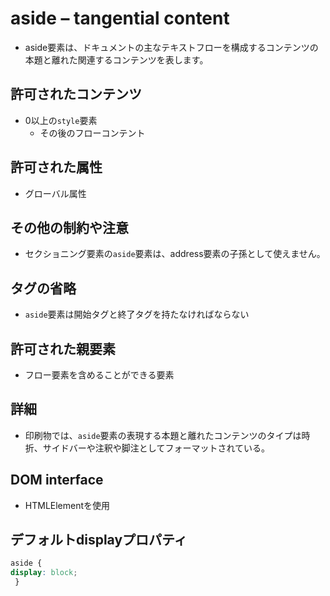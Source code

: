 # aside – tangential content

- aside要素は、ドキュメントの主なテキストフローを構成するコンテンツの本題と離れた関連するコンテンツを表します。

## 許可されたコンテンツ

- 0以上の`style`要素
    - その後のフローコンテント

## 許可された属性

- グローバル属性


## その他の制約や注意

- セクショニング要素の`aside`要素は、address要素の子孫として使えません。

## タグの省略

- `aside`要素は開始タグと終了タグを持たなければならない

## 許可された親要素

- フロー要素を含めることができる要素

## 詳細
- 印刷物では、`aside`要素の表現する本題と離れたコンテンツのタイプは時折、サイドバーや注釈や脚注としてフォーマットされている。

## DOM interface

- HTMLElementを使用

## デフォルトdisplayプロパティ

```css
aside {
display: block;
 }
```

